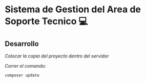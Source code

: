 
# Sistema de Gestion del Area de Soporte Tecnico :computer:

## Desarrollo

_Colocar la copia del proyecto dentro del servidor_

_Correr el comando:_ 
```
composer update
``` 